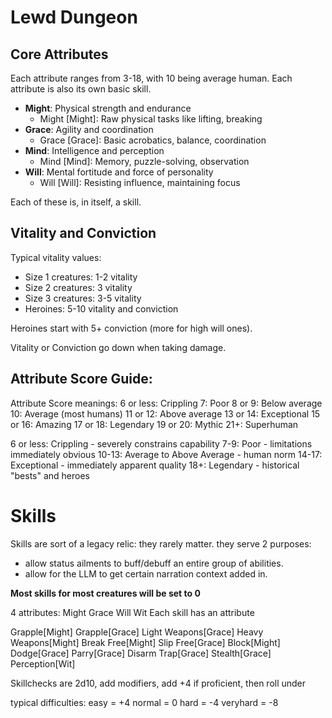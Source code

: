 # Lewd Dungeon

## Core Attributes
Each attribute ranges from 3-18, with 10 being average human. Each attribute is also its own basic skill.

- **Might**: Physical strength and endurance
  - Might [Might]: Raw physical tasks like lifting, breaking
- **Grace**: Agility and coordination
  - Grace [Grace]: Basic acrobatics, balance, coordination
- **Mind**: Intelligence and perception
  - Mind [Mind]: Memory, puzzle-solving, observation
- **Will**: Mental fortitude and force of personality
  - Will [Will]: Resisting influence, maintaining focus

Each of these is, in itself, a skill.

## Vitality and Conviction

Typical vitality values:
- Size 1 creatures: 1-2 vitality
- Size 2 creatures: 3 vitality
- Size 3 creatures: 3-5 vitality
- Heroines: 5-10 vitality and conviction

Heroines start with 5+ conviction (more for high will ones).

Vitality or Conviction go down when taking damage.

## Attribute Score Guide:

Attribute Score meanings:
6 or less: Crippling
7: Poor
8 or 9: Below average
10: Average (most humans)
11 or 12: Above average
13 or 14: Exceptional
15 or 16: Amazing
17 or 18: Legendary
19 or 20: Mythic
21+: Superhuman

6 or less: Crippling - severely constrains capability
7-9: Poor - limitations immediately obvious
10-13: Average to Above Average - human norm
14-17: Exceptional - immediately apparent quality
18+: Legendary - historical "bests" and heroes

# Skills

Skills are sort of a legacy relic: they rarely matter. they serve 2 purposes:

- allow status ailments to buff/debuff an entire group of abilities.
- allow for the LLM to get certain narration context added in.

**Most skills for most creatures will be set to 0**

4 attributes: Might Grace Will Wit
Each skill has an attribute

Grapple[Might]
Grapple[Grace]
Light Weapons[Grace]
Heavy Weapons[Might]
Break Free[Might]
Slip Free[Grace]
Block[Might]
Dodge[Grace] 
Parry[Grace]
Disarm Trap[Grace]
Stealth[Grace]
Perception[Wit]

Skillchecks are 2d10, add modifiers, add +4 if proficient, then roll under

typical difficulties:
easy = +4
normal = 0
hard = -4
veryhard = -8
